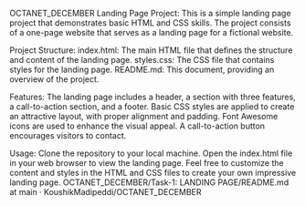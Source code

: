 OCTANET_DECEMBER Landing Page Project: This is a simple landing page project that demonstrates basic HTML and CSS skills. The project consists of a one-page website that serves as a landing page for a fictional website.

Project Structure: index.html: The main HTML file that defines the structure and content of the landing page. styles.css: The CSS file that contains styles for the landing page. README.md: This document, providing an overview of the project.

Features: The landing page includes a header, a section with three features, a call-to-action section, and a footer. Basic CSS styles are applied to create an attractive layout, with proper alignment and padding. Font Awesome icons are used to enhance the visual appeal. A call-to-action button encourages visitors to contact.

Usage: Clone the repository to your local machine. Open the index.html file in your web browser to view the landing page. Feel free to customize the content and styles in the HTML and CSS files to create your own impressive landing page. OCTANET_DECEMBER/Task-1: LANDING PAGE/README.md at main · KoushikMadipeddi/OCTANET_DECEMBER
